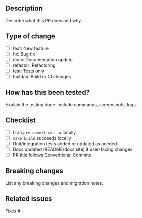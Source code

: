 ## Description

Describe what this PR does and why.

## Type of change

- [ ] feat: New feature
- [ ] fix: Bug fix
- [ ] docs: Documentation update
- [ ] refactor: Refactoring
- [ ] test: Tests only
- [ ] build/ci: Build or CI changes

## How has this been tested?

Explain the testing done. Include commands, screenshots, logs.

## Checklist

- [ ] I ran `pre-commit run -a` locally
- [ ] `make build` succeeds locally
- [ ] Unit/integration tests added or updated as needed
- [ ] Docs updated (README/docs site) if user-facing changes
- [ ] PR title follows Conventional Commits

## Breaking changes

List any breaking changes and migration notes.

## Related issues

Fixes #



